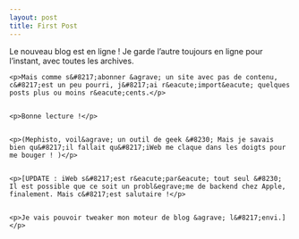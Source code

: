 ```yaml
---
layout: post
title: First Post
---
```

<p>Le nouveau blog est en ligne !
Je garde l&#8217;autre toujours en ligne pour l&#8217;instant, avec toutes les archives.</p>


	<p>Mais comme s&#8217;abonner &agrave; un site avec pas de contenu, c&#8217;est un peu pourri, j&#8217;ai r&eacute;import&eacute; quelques posts plus ou moins r&eacute;cents.</p>


	<p>Bonne lecture !</p>


	<p>(Mephisto, voil&agrave; un outil de geek &#8230; Mais je savais bien qu&#8217;il fallait qu&#8217;iWeb me claque dans les doigts pour me bouger ! )</p>


	<p>[UPDATE : iWeb s&#8217;est r&eacute;par&eacute; tout seul &#8230; Il est possible que ce soit un probl&egrave;me de backend chez Apple, finalement. Mais c&#8217;est salutaire !</p>


	<p>Je vais pouvoir tweaker mon moteur de blog &agrave; l&#8217;envi.]</p>      
